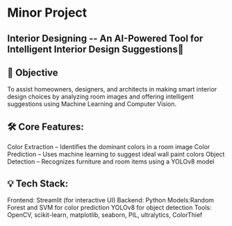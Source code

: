 # Minor Project

## Interior Designing -- An AI-Powered Tool for Intelligent Interior Design Suggestions🎨 

## 🎯 Objective
To assist homeowners, designers, and architects in making smart interior design choices by analyzing room images and offering intelligent suggestions using Machine Learning and Computer Vision.

## 🛠️ Core Features:
Color Extraction – Identifies the dominant colors in a room image
Color Prediction – Uses machine learning to suggest ideal wall paint colors
Object Detection – Recognizes furniture and room items using a YOLOv8 model

## 💡 Tech Stack:
Frontend: Streamlit (for interactive UI)
Backend: Python
Models:Random Forest and SVM for color prediction
YOLOv8 for object detection
Tools: OpenCV, scikit-learn, matplotlib, seaborn, PIL, ultralytics, ColorThief
